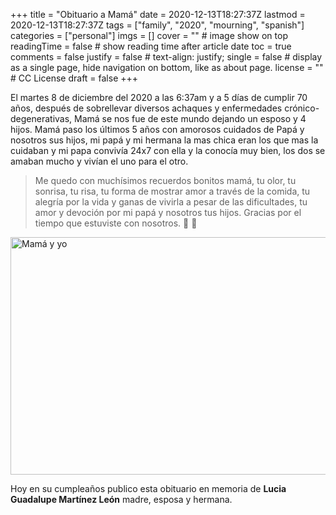 +++
title = "Obituario a Mamá"
date = 2020-12-13T18:27:37Z
lastmod = 2020-12-13T18:27:37Z
tags = ["family", "2020", "mourning", "spanish"]
categories = ["personal"]
imgs = []
cover = ""  # image show on top
readingTime = false  # show reading time after article date
toc = true
comments = false
justify = false  # text-align: justify;
single = false  # display as a single page, hide navigation on bottom, like as about page.
license = ""  # CC License
draft = false
+++

El martes 8 de diciembre del 2020 a las 6:37am y a 5 días de cumplir 70 años, después de sobrellevar diversos achaques y enfermedades crónico-degenerativas, Mamá se nos fue de este mundo dejando un esposo y 4 hijos. Mamá paso los últimos 5 años con amorosos cuidados de Papá y nosotros sus hijos, mi papá y mi hermana la mas chica eran los que mas la cuidaban y mi papa convivía 24x7 con ella y la conocía muy bien, los dos se amaban mucho y vivían el uno para el otro.

> Me quedo con muchísimos recuerdos bonitos mamá, tu olor, tu sonrisa, tu risa, tu forma de mostrar amor a través de la comida, tu alegría por la vida y ganas de vivirla a pesar de las dificultades, tu amor y devoción por mi papá y nosotros tus hijos.
> Gracias por el tiempo que estuviste con nosotros. :older_woman: :black_heart:

<img src="https://live.staticflickr.com/65535/50714973033_166371e69e_z.jpg" width="640" height="380" alt="Mamá y yo">

Hoy en su cumpleaños publico esta obituario en memoria de **Lucia Guadalupe Martínez León** madre, esposa y hermana.
